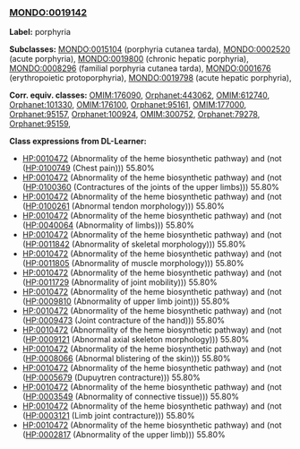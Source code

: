 
### [MONDO:0019142](http://purl.obolibrary.org/obo/MONDO_0019142)
**Label:** porphyria

**Subclasses:** [MONDO:0015104](http://purl.obolibrary.org/obo/MONDO_0015104) (porphyria cutanea tarda), [MONDO:0002520](http://purl.obolibrary.org/obo/MONDO_0002520) (acute porphyria), [MONDO:0019800](http://purl.obolibrary.org/obo/MONDO_0019800) (chronic hepatic porphyria), [MONDO:0008296](http://purl.obolibrary.org/obo/MONDO_0008296) (familial porphyria cutanea tarda), [MONDO:0001676](http://purl.obolibrary.org/obo/MONDO_0001676) (erythropoietic protoporphyria), [MONDO:0019798](http://purl.obolibrary.org/obo/MONDO_0019798) (acute hepatic porphyria), 

**Corr. equiv. classes:** [OMIM:176090](http://purl.obolibrary.org/obo/OMIM_176090), [Orphanet:443062](http://www.orpha.net/ORDO/Orphanet_443062), [OMIM:612740](http://purl.obolibrary.org/obo/OMIM_612740), [Orphanet:101330](http://www.orpha.net/ORDO/Orphanet_101330), [OMIM:176100](http://purl.obolibrary.org/obo/OMIM_176100), [Orphanet:95161](http://www.orpha.net/ORDO/Orphanet_95161), [OMIM:177000](http://purl.obolibrary.org/obo/OMIM_177000), [Orphanet:95157](http://www.orpha.net/ORDO/Orphanet_95157), [Orphanet:100924](http://www.orpha.net/ORDO/Orphanet_100924), [OMIM:300752](http://purl.obolibrary.org/obo/OMIM_300752), [Orphanet:79278](http://www.orpha.net/ORDO/Orphanet_79278), [Orphanet:95159](http://www.orpha.net/ORDO/Orphanet_95159), 

**Class expressions from DL-Learner:**

- [HP:0010472](http://purl.obolibrary.org/obo/HP_0010472) (Abnormality of the heme biosynthetic pathway) and (not ([HP:0100749](http://purl.obolibrary.org/obo/HP_0100749) (Chest pain))) 55.80%
- [HP:0010472](http://purl.obolibrary.org/obo/HP_0010472) (Abnormality of the heme biosynthetic pathway) and (not ([HP:0100360](http://purl.obolibrary.org/obo/HP_0100360) (Contractures of the joints of the upper limbs))) 55.80%
- [HP:0010472](http://purl.obolibrary.org/obo/HP_0010472) (Abnormality of the heme biosynthetic pathway) and (not ([HP:0100261](http://purl.obolibrary.org/obo/HP_0100261) (Abnormal tendon morphology))) 55.80%
- [HP:0010472](http://purl.obolibrary.org/obo/HP_0010472) (Abnormality of the heme biosynthetic pathway) and (not ([HP:0040064](http://purl.obolibrary.org/obo/HP_0040064) (Abnormality of limbs))) 55.80%
- [HP:0010472](http://purl.obolibrary.org/obo/HP_0010472) (Abnormality of the heme biosynthetic pathway) and (not ([HP:0011842](http://purl.obolibrary.org/obo/HP_0011842) (Abnormality of skeletal morphology))) 55.80%
- [HP:0010472](http://purl.obolibrary.org/obo/HP_0010472) (Abnormality of the heme biosynthetic pathway) and (not ([HP:0011805](http://purl.obolibrary.org/obo/HP_0011805) (Abnormality of muscle morphology))) 55.80%
- [HP:0010472](http://purl.obolibrary.org/obo/HP_0010472) (Abnormality of the heme biosynthetic pathway) and (not ([HP:0011729](http://purl.obolibrary.org/obo/HP_0011729) (Abnormality of joint mobility))) 55.80%
- [HP:0010472](http://purl.obolibrary.org/obo/HP_0010472) (Abnormality of the heme biosynthetic pathway) and (not ([HP:0009810](http://purl.obolibrary.org/obo/HP_0009810) (Abnormality of upper limb joint))) 55.80%
- [HP:0010472](http://purl.obolibrary.org/obo/HP_0010472) (Abnormality of the heme biosynthetic pathway) and (not ([HP:0009473](http://purl.obolibrary.org/obo/HP_0009473) (Joint contracture of the hand))) 55.80%
- [HP:0010472](http://purl.obolibrary.org/obo/HP_0010472) (Abnormality of the heme biosynthetic pathway) and (not ([HP:0009121](http://purl.obolibrary.org/obo/HP_0009121) (Abnormal axial skeleton morphology))) 55.80%
- [HP:0010472](http://purl.obolibrary.org/obo/HP_0010472) (Abnormality of the heme biosynthetic pathway) and (not ([HP:0008066](http://purl.obolibrary.org/obo/HP_0008066) (Abnormal blistering of the skin))) 55.80%
- [HP:0010472](http://purl.obolibrary.org/obo/HP_0010472) (Abnormality of the heme biosynthetic pathway) and (not ([HP:0005679](http://purl.obolibrary.org/obo/HP_0005679) (Dupuytren contracture))) 55.80%
- [HP:0010472](http://purl.obolibrary.org/obo/HP_0010472) (Abnormality of the heme biosynthetic pathway) and (not ([HP:0003549](http://purl.obolibrary.org/obo/HP_0003549) (Abnormality of connective tissue))) 55.80%
- [HP:0010472](http://purl.obolibrary.org/obo/HP_0010472) (Abnormality of the heme biosynthetic pathway) and (not ([HP:0003121](http://purl.obolibrary.org/obo/HP_0003121) (Limb joint contracture))) 55.80%
- [HP:0010472](http://purl.obolibrary.org/obo/HP_0010472) (Abnormality of the heme biosynthetic pathway) and (not ([HP:0002817](http://purl.obolibrary.org/obo/HP_0002817) (Abnormality of the upper limb))) 55.80%


